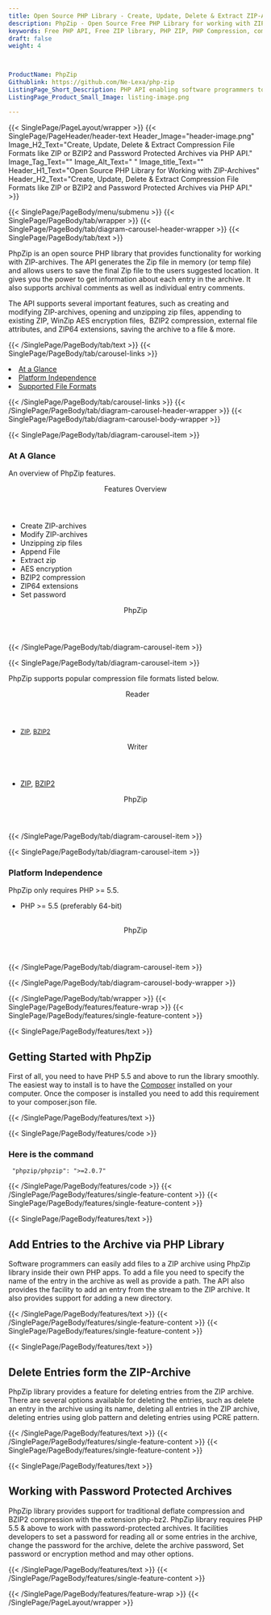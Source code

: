 ```yaml
---
title: Open Source PHP Library - Create, Update, Delete & Extract ZIP-Archives
description: PhpZip - Open Source Free PHP Library for working with ZIP-Archives. Create, Update, Open & Extract ZIP-Archives & Password Protected Archives via PHP API.
keywords: Free PHP API, Free ZIP library, PHP ZIP, PHP Compression, compress files, decompress files, ZIP PHP API, PHP compression Library, Open Source PHP Library, PHP Zip programming, create  zip archives, Opening zip archives, Modify ZIP archives, save archive to a file, BZIP2 compression, Password Protected Archives
draft: false
weight: 4



ProductName: PhpZip
Githublink: https://github.com/Ne-Lexa/php-zip
ListingPage_Short_Description: PHP API enabling software programmers to work with popular compression file formats from within your own apps.
ListingPage_Product_Small_Image: listing-image.png 

---
```


{{< SinglePage/PageLayout/wrapper >}}
{{< SinglePage/PageHeader/header-text
Header_Image="header-image.png"
Image_H2_Text="Create, Update, Delete & Extract Compression File Formats like ZIP or BZIP2 and Password Protected Archives via PHP API."
Image_Tag_Text=""
Image_Alt_Text=" "
Image_title_Text=""
Header_H1_Text="Open Source PHP Library for Working with ZIP-Archives"
Header_H2_Text="Create, Update, Delete & Extract Compression File Formats like ZIP or BZIP2 and Password Protected Archives via PHP API." >}}

{{< SinglePage/PageBody/menu/submenu >}}
{{< SinglePage/PageBody/tab/wrapper >}}
{{< SinglePage/PageBody/tab/diagram-carousel-header-wrapper >}}
{{< SinglePage/PageBody/tab/text >}}



<p>PhpZip is an open source PHP library that provides functionality for working with ZIP-archives. The API generates the Zip file in memory (or temp file) and allows users to save the final Zip file to the users suggested location. It gives you the power to get information about each entry in the archive. It also supports archival comments as well as individual entry comments.</p>
<p>The API supports several important features, such as creating and modifying ZIP-archives, opening and unzipping zip files, appending to existing ZIP, WinZip AES encryption files,  BZIP2 compression, external file attributes, and ZIP64 extensions, saving the archive to a file & more.</p>

{{< /SinglePage/PageBody/tab/text >}}
{{< SinglePage/PageBody/tab/carousel-links >}}

<li data-target="#diagramcarousel" data-slide-to="0"><a href="#">At a Glance</a></li>
<li data-target="#diagramcarousel" data-slide-to="2"><a href="#">Platform Independence</a></li>
<li data-target="#diagramcarousel" data-slide-to="1"><a class="activetab" href="#">Supported File Formats</a></li>


{{< /SinglePage/PageBody/tab/carousel-links >}}
{{< /SinglePage/PageBody/tab/diagram-carousel-header-wrapper >}}
{{< SinglePage/PageBody/tab/diagram-carousel-body-wrapper >}}

{{< SinglePage/PageBody/tab/diagram-carousel-item >}}
<h3>At A Glance</h3>
<p>An overview of PhpZip features.</p>
<div class="diagram1 d1-poi">
<div class="d1-row">
<div class="d1-col d1-left"><header>Features Overview</header>
<ul>
<li>Create ZIP-archives</li>
<li>Modify ZIP-archives</li>
<li>Unzipping zip files</li>
<li>Append File</li>
<li>Extract zip</li>
<li>AES encryption</li>
<li>BZIP2 compression</li>
<li>ZIP64 extensions</li>
<li>Set password </li>
</ul>
</div>
</div>
<div class="d1-logo" style="border: none;"><!--<img src='listing-image.png' alt="Compression APIs for .NET" />--><header>PhpZip</header><footer><small></small></footer></div>
<!--/logo--></div>
<!--/diagram1-->
{{< /SinglePage/PageBody/tab/diagram-carousel-item >}}

{{< SinglePage/PageBody/tab/diagram-carousel-item >}}
<p>PhpZip supports popular compression file formats listed below.</p>
<div class="diagram1 d2  d1-poi">
<div class="d1-row">
<div class="d1-col d1-left"><header><i class="fa fa-arrows-v "> </i> Reader</header>
<ul>
<li><a style="font-size: 12.16px;" href="https://wiki.fileformat.com/compression/zip/">ZIP</a><span style="font-size: 12.16px;">, </span><a style="font-size: 12.16px;" href="https://wiki.fileformat.com/compression/bz2/">BZIP2</a></li>
</ul>
</div>
<!--/left-->
<div class="d1-col d1-right"><header><i class="fa  fa-long-arrow-down"> </i> Writer</header>
<ul>
<li><a href="https://wiki.fileformat.com/compression/zip/">ZIP</a>, <a href="https://wiki.fileformat.com/compression/bz2/">BZIP2</a></li>
</ul>
</div>
<!--/right--></div>
<!--/row-->
<div class="d1-logo" style="border: none;"><!--<img src='listing-image.png' alt="Compression APIs for .NET" />--><header>PhpZip</header><footer><small></small></footer></div>
<!--/logo--></div>
<!--/diagram2-->
{{< /SinglePage/PageBody/tab/diagram-carousel-item >}}

{{< SinglePage/PageBody/tab/diagram-carousel-item >}}
<h3>Platform Independence</h3>
<p>PhpZip only requires PHP &gt;= 5.5.</p>
<div class="diagram1 d1-poi">
<div class="d1-row">
<div class="d1-col d1-left">
<ul>
<li>PHP &gt;= 5.5 (preferably 64-bit)</li>
</ul>
</div>
<!--/left-->
<div class="d1-col d1-right"> </div>
<!--/right--></div>
<!--/row-->
<div class="d1-logo" style="border: none;"><!--<img src='listing-image.png' alt="Compression APIs for .NET" />--><header>PhpZip</header><footer><small></small></footer></div>
<!--/logo--></div>
<!--/diagram2 -->
{{< /SinglePage/PageBody/tab/diagram-carousel-item >}}

{{< /SinglePage/PageBody/tab/diagram-carousel-body-wrapper >}}

{{< /SinglePage/PageBody/tab/wrapper >}}
{{< SinglePage/PageBody/features/feature-wrap >}}
{{< SinglePage/PageBody/features/single-feature-content >}}

{{< SinglePage/PageBody/features/text >}}
<h2 class="h2title">Getting Started with PhpZip</h2>
<p>First of all, you need to have PHP 5.5 and above to run the library smoothly. The easiest way to install is to have the <a href="https://getcomposer.org/">Composer</a> installed on your computer. Once the composer is installed you need to add this requirement to your composer.json file.</p>
{{< /SinglePage/PageBody/features/text >}}

{{< SinglePage/PageBody/features/code >}}
<h3>Here is the command</h3>
<pre><code class="html"> "phpzip/phpzip": "&gt;=2.0.7"   <br></code></pre>

{{< /SinglePage/PageBody/features/code >}}
{{< /SinglePage/PageBody/features/single-feature-content >}}
{{< SinglePage/PageBody/features/single-feature-content >}}

{{< SinglePage/PageBody/features/text >}}
<h2 class="h2title">Add Entries to the Archive via PHP Library</h2>
<p>Software programmers can easily add files to a ZIP archive using PhpZip library inside their own PHP apps. To add a file you need to specify the name of the entry in the archive as well as provide a path. The API also provides the facility to add an entry from the stream to the ZIP archive. It also provides support for adding a new directory.</p>

{{< /SinglePage/PageBody/features/text >}}
{{< /SinglePage/PageBody/features/single-feature-content >}}
{{< SinglePage/PageBody/features/single-feature-content >}}

{{< SinglePage/PageBody/features/text >}}
<h2 class="h2title">Delete Entries form the ZIP-Archive</h2>
<p>PhpZip library provides a feature for deleting entries from the ZIP archive. There are several options available for deleting the entries, such as delete an entry in the archive using its name, deleting all entries in the ZIP archive, deleting entries using glob pattern and deleting entries using PCRE pattern.</p>

{{< /SinglePage/PageBody/features/text >}}
{{< /SinglePage/PageBody/features/single-feature-content >}}
{{< SinglePage/PageBody/features/single-feature-content >}}

{{< SinglePage/PageBody/features/text >}}
<h2 class="h2title">Working with Password Protected Archives</h2>
<p>PhpZip library provides support for traditional deflate compression and BZIP2 compression with the extension php-bz2. PhpZip library requires PHP 5.5 & above to work with password-protected archives. It facilities developers to set a password for reading all or some entries in the archive, change the password for the archive, delete the archive password, Set password or encryption method and may other options.</p>

{{< /SinglePage/PageBody/features/text >}}
{{< /SinglePage/PageBody/features/single-feature-content >}}

{{< /SinglePage/PageBody/features/feature-wrap >}}
{{< /SinglePage/PageLayout/wrapper >}}